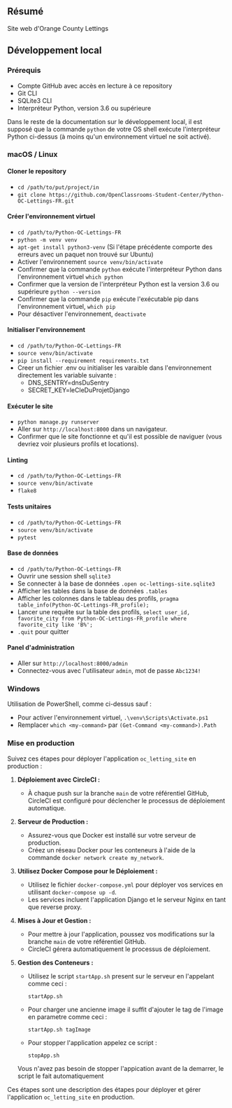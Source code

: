 ## Résumé

Site web d'Orange County Lettings

## Développement local

### Prérequis

- Compte GitHub avec accès en lecture à ce repository
- Git CLI
- SQLite3 CLI
- Interpréteur Python, version 3.6 ou supérieure

Dans le reste de la documentation sur le développement local, il est supposé que la commande `python` de votre OS shell exécute l'interpréteur Python ci-dessus (à moins qu'un environnement virtuel ne soit activé).

### macOS / Linux

#### Cloner le repository

- `cd /path/to/put/project/in`
- `git clone https://github.com/OpenClassrooms-Student-Center/Python-OC-Lettings-FR.git`

#### Créer l'environnement virtuel

- `cd /path/to/Python-OC-Lettings-FR`
- `python -m venv venv`
- `apt-get install python3-venv` (Si l'étape précédente comporte des erreurs avec un paquet non trouvé sur Ubuntu)
- Activer l'environnement `source venv/bin/activate`
- Confirmer que la commande `python` exécute l'interpréteur Python dans l'environnement virtuel
`which python`
- Confirmer que la version de l'interpréteur Python est la version 3.6 ou supérieure `python --version`
- Confirmer que la commande `pip` exécute l'exécutable pip dans l'environnement virtuel, `which pip`
- Pour désactiver l'environnement, `deactivate`

#### Initialiser l'environnement

- `cd /path/to/Python-OC-Lettings-FR`
- `source venv/bin/activate`
- `pip install --requirement requirements.txt`
- Creer un fichier .env ou initialiser les varaible dans l'environnement directement les variable suivante : 
  - DNS_SENTRY=dnsDuSentry
  - SECRET_KEY=leCleDuProjetDjango

#### Exécuter le site

- `python manage.py runserver`
- Aller sur `http://localhost:8000` dans un navigateur.
- Confirmer que le site fonctionne et qu'il est possible de naviguer (vous devriez voir plusieurs profils et locations).

#### Linting

- `cd /path/to/Python-OC-Lettings-FR`
- `source venv/bin/activate`
- `flake8`

#### Tests unitaires

- `cd /path/to/Python-OC-Lettings-FR`
- `source venv/bin/activate`
- `pytest`

#### Base de données

- `cd /path/to/Python-OC-Lettings-FR`
- Ouvrir une session shell `sqlite3`
- Se connecter à la base de données `.open oc-lettings-site.sqlite3`
- Afficher les tables dans la base de données `.tables`
- Afficher les colonnes dans le tableau des profils, `pragma table_info(Python-OC-Lettings-FR_profile);`
- Lancer une requête sur la table des profils, `select user_id, favorite_city from
  Python-OC-Lettings-FR_profile where favorite_city like 'B%';`
- `.quit` pour quitter

#### Panel d'administration

- Aller sur `http://localhost:8000/admin`
- Connectez-vous avec l'utilisateur `admin`, mot de passe `Abc1234!`

### Windows

Utilisation de PowerShell, comme ci-dessus sauf :

- Pour activer l'environnement virtuel, `.\venv\Scripts\Activate.ps1` 
- Remplacer `which <my-command>` par `(Get-Command <my-command>).Path`

### Mise en production

Suivez ces étapes pour déployer l'application `oc_letting_site` en production :

1. **Déploiement avec CircleCI :**
   - À chaque push sur la branche `main` de votre référentiel GitHub, CircleCI est configuré pour déclencher le processus de déploiement automatique.

2. **Serveur de Production :**
   - Assurez-vous que Docker est installé sur votre serveur de production.
   - Créez un réseau Docker pour les conteneurs à l'aide de la commande `docker network create my_network`.

3. **Utilisez Docker Compose pour le Déploiement :**
   - Utilisez le fichier `docker-compose.yml` pour déployer vos services en utilisant `docker-compose up -d`.
   - Les services incluent l'application Django et le serveur Nginx en tant que reverse proxy.

4. **Mises à Jour et Gestion :**
   - Pour mettre à jour l'application, poussez vos modifications sur la branche `main` de votre référentiel GitHub.
   - CircleCI gérera automatiquement le processus de déploiement.

5. **Gestion des Conteneurs :**

   - Utilisez le script `startApp.sh` present sur le serveur en l'appelant comme ceci :

      `startApp.sh`
   
   - Pour charger une ancienne image il suffit d'ajouter le tag de l'image en parametre comme ceci : 

      `startApp.sh tagImage`

   - Pour stopper l'application appelez ce script : 

      `stopApp.sh`

   Vous n'avez pas besoin de stopper l'appication avant de la demarrer, le script le fait automatiquement

Ces étapes sont une description des étapes pour déployer et gérer l'application `oc_letting_site` en production.
